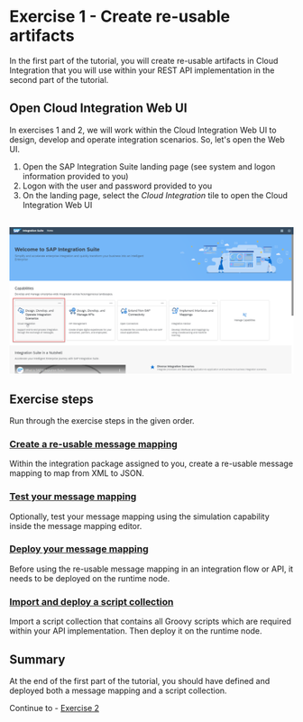 # Exercise 1 - Create re-usable artifacts

In the first part of the tutorial, you will create re-usable artifacts in Cloud Integration that you will use within your REST API implementation in the second part of the tutorial.

## Open Cloud Integration Web UI

In exercises 1 and 2, we will work within the Cloud Integration Web UI to design, develop and operate integration scenarios. So, let's open the Web UI.
1. Open the SAP Integration Suite landing page (see system and logon information provided to you)
1. Logon with the user and password provided to you
1. On the landing page, select the *Cloud Integration* tile to open the Cloud Integration Web UI

<br>![Integration Suite landing page](/exercises/ex1/images/CI_LandingPage.png)

## Exercise steps

Run through the exercise steps in the given order.

### [Create a re-usable message mapping](/exercises/ex1/ex11)
Within the integration package assigned to you, create a re-usable message mapping to map from XML to JSON.

### [Test your message mapping](/exercises/ex1/ex12)
Optionally, test your message mapping using the simulation capability inside the message mapping editor.

### [Deploy your message mapping](/exercises/ex1/ex13)
Before using the re-usable message mapping in an integration flow or API, it needs to be deployed on the runtime node.

### [Import and deploy a script collection](/exercises/ex1/ex14)
Import a script collection that contains all Groovy scripts which are required within your API implementation. Then deploy it on the runtime node.

## Summary

At the end of the first part of the tutorial, you should have defined and deployed both a message mapping and a script collection.

Continue to - [Exercise 2](/exercises/ex2/README.md)

